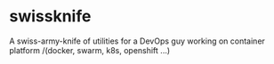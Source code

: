 # swissknife
A swiss-army-knife of utilities for a DevOps  guy working on  container platform /(docker, swarm, k8s, openshift ...)
